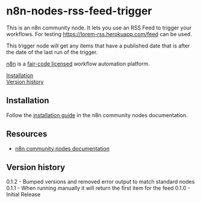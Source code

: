 # n8n-nodes-rss-feed-trigger

This is an n8n community node. It lets you use an RSS Feed to trigger your workflows. For testing https://lorem-rss.herokuapp.com/feed can be used.

This trigger node will get any items that have a published date that is after the date of the last run of the trigger.

[n8n](https://n8n.io/) is a [fair-code licensed](https://docs.n8n.io/reference/license/) workflow automation platform.

[Installation](#installation)  
[Version history](#version-history) 

## Installation

Follow the [installation guide](https://docs.n8n.io/integrations/community-nodes/installation/) in the n8n community nodes documentation.

## Resources

* [n8n community nodes documentation](https://docs.n8n.io/integrations/community-nodes/)

## Version history

0.1.2 - Bumped versions and removed error output to match standard nodes
0.1.1 - When running manually it will return the first item for the feed
0.1.0 - Initial Release
